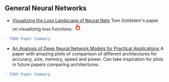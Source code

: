 
## General Neural Networks
- [Visualizing the Loss Landscape of Neural Nets](https://arxiv.org/abs/1801.10130) Tom Goldstein's paper on visualizing loss functions.  [<img src="../README/images/logo/pytorch.jpg" width="24" height="24" />](https://github.com/tomgoldstein/loss-landscape). 
```diff
- TODO Paper Summary
```

- [An Analysis of Deep Neural Network Models for Practical Applications](https://arxiv.org/abs/1605.07678) A paper with amazing plots of comparison of different architectures for accuracy, size, memory, speed and power. Can take inspiration for plots in future papers comparing architectures.
```diff
- TODO Paper Summary
```
